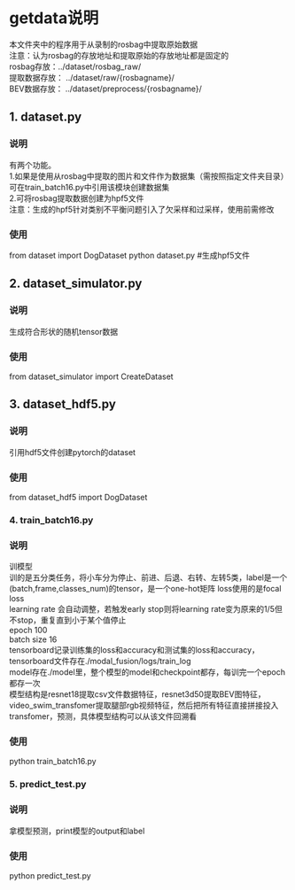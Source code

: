 # getdata说明   
本文件夹中的程序用于从录制的rosbag中提取原始数据  
注意：认为rosbag的存放地址和提取原始的存放地址都是固定的  
  rosbag存放：../dataset/rosbag_raw/  
  提取数据存放： ../dataset/raw/{rosbagname}/  
  BEV数据存放： ../dataset/preprocess/{rosbagname}/  
## 1. dataset.py 
### 说明  
有两个功能。  
1.如果是使用从rosbag中提取的图片和文件作为数据集（需按照指定文件夹目录）  
可在train_batch16.py中引用该模块创建数据集  
2.可将rosbag提取数据创建为hpf5文件  
注意：生成的hpf5针对类别不平衡问题引入了欠采样和过采样，使用前需修改

### 使用
from dataset import DogDataset
python dataset.py #生成hpf5文件


## 2. dataset_simulator.py
### 说明  
生成符合形状的随机tensor数据

### 使用
from dataset_simulator import CreateDataset

## 3. dataset_hdf5.py
### 说明  
引用hdf5文件创建pytorch的dataset

### 使用
from dataset_hdf5 import DogDataset

### 4. train_batch16.py
### 说明  
训模型  
训的是五分类任务，将小车分为停止、前进、后退、右转、左转5类，label是一个(batch,frame,classes_num)的tensor，是一个one-hot矩阵 
loss使用的是focal loss  
learning rate 会自动调整，若触发early stop则将learning rate变为原来的1/5但不stop，重复直到小于某个值停止  
epoch 100  
batch size 16  
tensorboard记录训练集的loss和accuracy和测试集的loss和accuracy，tensorboard文件存在./modal_fusion/logs/train_log  
model存在./model里，整个模型的model和checkpoint都存，每训完一个epoch都存一次  
模型结构是resnet18提取csv文件数据特征，resnet3d50提取BEV图特征，video_swim_transfomer提取腿部rgb视频特征，然后把所有特征直接拼接投入transfomer，预测，具体模型结构可以从该文件回溯看
### 使用
python train_batch16.py

### 5. predict_test.py
### 说明  
拿模型预测，print模型的output和label
### 使用
python predict_test.py